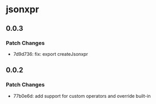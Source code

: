 # jsonxpr

## 0.0.3

### Patch Changes

- 7d9d736: fix: export createJsonxpr

## 0.0.2

### Patch Changes

- 77b0e6d: add support for custom operators and override built-in
